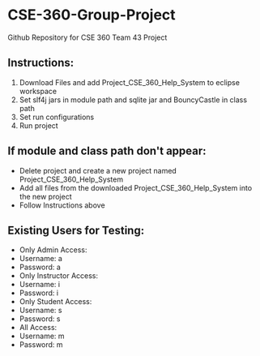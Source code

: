 # CSE-360-Group-Project
Github Repository for CSE 360 Team 43 Project

## Instructions:
1. Download Files and add Project_CSE_360_Help_System to eclipse workspace
2. Set slf4j jars in module path and sqlite jar and BouncyCastle in class path
3. Set run configurations
4. Run project

## If module and class path don't appear:
- Delete project and create a new project named Project_CSE_360_Help_System
- Add all files from the downloaded Project_CSE_360_Help_System into the new project
- Follow Instructions above

## Existing Users for Testing:
- Only Admin Access:
-   Username: a
-   Password: a
- Only Instructor Access:
-   Username: i
-   Password: i
- Only Student Access:
-   Username: s
-   Password: s
- All Access:
-   Username: m
-   Password: m
